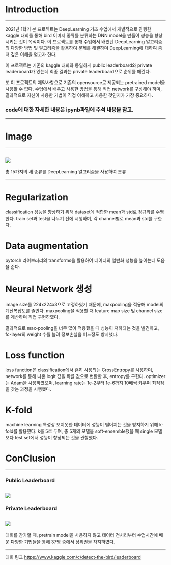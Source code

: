 # Introduction
---------------------------
2021년 1학기 
본 프로젝트는 DeepLearning 기초 수업에서 개별적으로 진행한 kaggle 대회를 통해 bird 이미지 종류를 분류하는 DNN model을 만들어 성능을 향상시키는 것이 목적이다.
이 프로젝트를 통해 수업에서 배웠던 DeepLearning 알고리즘의 다양한 방법 및 알고리즘을 활용하여 문제를 해결하며 DeepLearning에 대하여 좀 더 깊은 이해을 얻고자 한다.

이 프로젝트는 기존의 kaggle 대회와 동일하게 public leaderboard와 private leaderboard가 있는데 최종 결과는 private leaderboard으로 순위를 매긴다.

또 이 프로젝트의 제약사항으로 기존의 opensource로 제공되는 pretrained model을 사용할 수 없다.
수업에서 배우고 사용한 방법을 통해 직접 network를 구성해야 하며, 결과적으로 자신이 사용한 기법이 직접 이해하고 사용한 것인지가 가장 중요하다.

### code에 대한 자세한 내용은 ipynb파일에 주석 내용을 참고.

----------------------------
# Image
----------------------
![](https://images.velog.io/images/mingii4922/post/cf940f4a-b5eb-4694-b78e-d3a0aca180d8/image.png)
--
총 15가지의 새 종류를 DeepLearning 알고리즘을 사용하여 분류

------------------------------
# Regularization
classification 성능을 향상하기 위해 dataset에 적합한 mean과 std로 정규화를 수행한다.
train set과 test을 나누기 전에 시행하며, 각 channel별로 mean과 std를 구한다.

# Data augmentation
pytorch 라이브러리의 transforms을 활용하여 데이터의 일반화 성능을 높이는데 도움을 준다.

# Neural Network 생성
image size를 224x224x3으로 고정하였기 때문에, maxpooling을 적용해 model의 계산복잡도를 줄인다.
maxpooling을 적용할 때 feature map size 및 channel size를 계산하며 직접 구현하였다.

결과적으로 max-pooling을 너무 많이 적용했을 때 성능이 저하되는 것을 발견하고, fc-layer의 weight 수를 늘려 정보손실을 어느정도 방지했다.

# Loss function
loss function은 classification에서 흔히 사용되는 CrossEntropy를 사용하며, network를 통해 나온 logit 값을 확률 값으로 변환한 후, entropy를 구한다.
optimizer는 Adam을 사용하였으며, learning rate는 1e-2부터 1e-6까지 10배씩 키우며 최적점을 찾는 과정을 시행했다.

# K-fold
machine learning 특성상 보지못한 데이터에 성능이 떨어지는 것을 방지하기 위해 k-fold를 활용했다.
k를 5로 두며, 총 5개의 모델을 soft-ensemble했을 때 single 모델보다 test set에서 성능이 향상되는 것을 관찰했다.


# ConClusion
---------------------------------
### Public Leaderboard

![](https://images.velog.io/images/mingii4922/post/89702279-7a94-4f49-a7fc-cccf87cf28ab/image.png)
--
### Private Leaderboard

![](https://images.velog.io/images/mingii4922/post/5bb4be4f-aa7a-45a9-9da0-f1fc687f3722/image.png)
--
대회를 참가할 때, pretrain model을 사용하지 않고 데이터 전처리부터 수업시간에 배운 다양한 기법들을 통해 37명 중에서 상위권을 차지하였다.

-----------------------------------
대회 링크
https://www.kaggle.com/c/detect-the-bird/leaderboard

